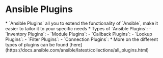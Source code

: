 <h1>Ansible Plugins</h1>
* `Ansible Plugins` all you to extend the functionality of `Ansible`, make it easier to tailor it to your specific needs
* Types of `Ansible Plugins`:
  - `Inventory Plugins`:
  - `Module Plugins`:
  - `Callback Plugins`:
  - `Lookup Plugins`:
  - `Filter Plugins`:
  - `Connection Plugins`:
  * More on the different types of plugins can be found [here](https://docs.ansible.com/ansible/latest/collections/all_plugins.html)
